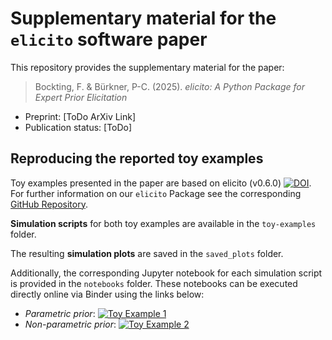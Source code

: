 # Supplementary material for the `elicito` software paper
This repository provides the supplementary material for the paper: 
> Bockting, F. & Bürkner, P-C. (2025). *elicito: A Python Package for Expert 
> Prior Elicitation*

+ Preprint: [ToDo ArXiv Link]
+ Publication status: [ToDo]

## Reproducing the reported toy examples
Toy examples presented in the paper are based on elicito (v0.6.0)
[![DOI](https://zenodo.org/badge/DOI/10.5281/zenodo.15671710.svg)](https://doi.org/10.5281/zenodo.15671710).
For further information on our `elicito` Package see the corresponding
[GitHub Repository](https://github.com/florence-bockting/elicito).

**Simulation scripts** for both toy examples are available
in the `toy-examples` folder.

The resulting **simulation plots** are saved in the `saved_plots` folder. 

Additionally, the corresponding Jupyter notebook for each simulation script is
provided in the `notebooks` folder. 
These notebooks can be executed directly online via Binder using the links below:

+ *Parametric prior*: [![Toy Example 1](https://mybinder.org/badge_logo.svg)](https://mybinder.org/v2/gh/florence-bockting/elicito-software-paper/HEAD?urlpath=%2Fdoc%2Ftree%2Fnotebooks%2Ftoy-example-1.ipynb)
+ *Non-parametric prior*: [![Toy Example 2](https://mybinder.org/badge_logo.svg)](https://mybinder.org/v2/gh/florence-bockting/elicito-software-paper/HEAD?urlpath=%2Fdoc%2Ftree%2Fnotebooks%2Ftoy-example-2.ipynb)

